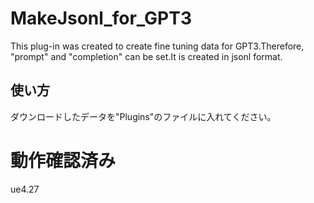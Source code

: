 # MakeJsonl_for_GPT3
This plug-in was created to create fine tuning data for GPT3.Therefore, "prompt" and "completion" can be set.It is created in jsonl format.

## 使い方
ダウンロードしたデータを"Plugins"のファイルに入れてください。
# 動作確認済み
ue4.27
